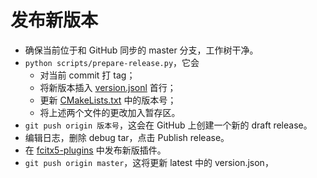 # 发布新版本

* 确保当前位于和 GitHub 同步的 master 分支，工作树干净。
* `python scripts/prepare-release.py`，它会
  * 对当前 commit 打 tag；
  * 将新版本插入 [version.jsonl](../version.jsonl) 首行；
  * 更新 [CMakeLists.txt](../CMakeLists.txt) 中的版本号；
  * 将上述两个文件的更改加入暂存区。
* `git push origin 版本号`，这会在 GitHub 上创建一个新的 draft release。
* 编辑日志，删除 debug tar，点击 Publish release。
* 在 [fcitx5-plugins](https://github.com/fcitx-contrib/fcitx5-plugins) 中发布新版插件。
* `git push origin master`，这将更新 latest 中的 version.json，
